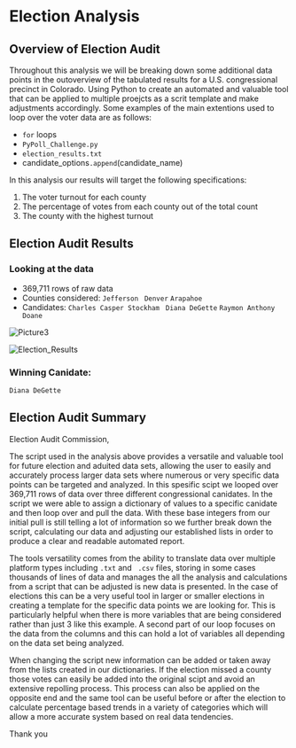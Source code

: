 # Election Analysis


## Overview of Election Audit

Throughout this analysis we will be breaking down some additional data points in the outoverview of the tabulated results for a U.S. congressional precinct in Colorado. Using Python to create an automated and valuable tool that can be applied to multiple proejcts as a scrit template and make adjustments accordingly. 
Some examples of the main extentions used to loop over the voter data are as follows: 

* ```for``` loops
* ```PyPoll_Challenge.py```
* ```election_results.txt```
* candidate_options```.append```(candidate_name)

In this analysis our results will target the following specifications:

1. The voter turnout for each county
2. The percentage of votes from each county out of the total count
3. The county with the highest turnout


## Election Audit Results

### Looking at the data
* 369,711 rows of raw data
* Counties considered:
```Jefferson```
``` Denver```
``` Arapahoe ```
* Candidates: 
```Charles Casper Stockham```
``` Diana DeGette```
``` Raymon Anthony Doane ```

![Picture3](https://user-images.githubusercontent.com/115853964/201012797-27adb685-1bae-4029-bf95-b3830d3dcfd7.png)

![Election_Results ](https://user-images.githubusercontent.com/115853964/201004437-e881ca8a-dd9d-47e6-a28c-aa544c9fda60.png)

### Winning Canidate:
``` 
Diana DeGette
```

## Election Audit Summary

Election Audit Commission,

The script used in the analysis above provides a versatile and valuable tool for future election and aduited data sets, allowing the user to easily and accurately process larger data sets where numerous or very specific data points can be targeted and analyzed. In this spesific scipt we looped over 369,711 rows of data over three different congressional canidates. In the script we were able to assign a dictionary of values to a specific canidate and then loop over and pull the data. With these base integers from our initial pull is still telling a lot of information so we further break down the script, calculating our data and adjusting our established lists in order to produce a clear and readable automated report. 


The tools versatility comes from the ability to translate data over multiple platform types including ```.txt``` and ``` .csv``` files, storing in some cases thousands of lines of data and manages the all the analysis and calculations from a script that can be adjusted is new data is presented. In the case of elections this can be a very useful tool in larger or smaller elections in creating a template for the specific data points we are looking for. This is particularly helpful when there is more variables that are being considered rather than just 3 like this example. A second part of our loop focuses on the data from the columns and this can hold a lot of variables all depending on the data set being analyzed. 


When changing the script new information can be added or taken away from the lists created in our dictionaries. If the election missed a county those votes can easily be added into the original scipt and avoid an extensive repolling process. This process can also be applied on the opposite end and the same tool can be useful before  or after the election to calculate percentage based trends in a variety of categories which will allow a more accurate system based on real data tendencies. 

Thank you


